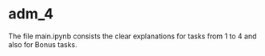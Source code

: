 # adm_4
The file main.ipynb consists the clear explanations for tasks from 1 to 4 and also for Bonus tasks.
